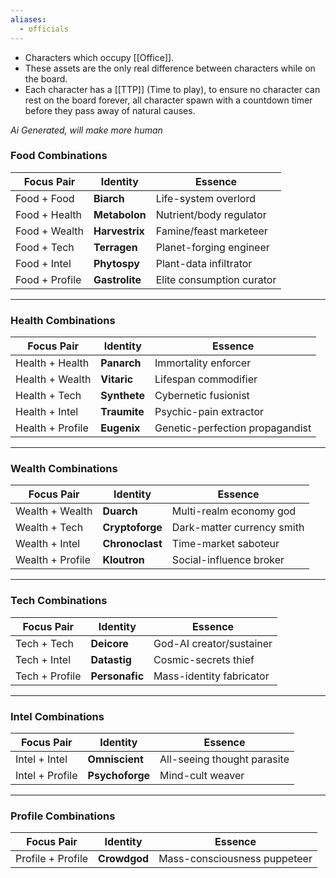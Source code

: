```yaml
---
aliases:
  - officials
---
```


- Characters which occupy [[Office]].
- These assets are the only real difference between characters while on the board.
- Each character has a [[TTP]] (Time to play),  to ensure no character can rest on the board forever, all character spawn with a countdown timer before they pass away of natural causes. 


*Ai Generated, will make more human*
### **Food** Combinations

| Focus Pair     | Identity       | Essence                   |
| -------------- | -------------- | ------------------------- |
| Food + Food    | **Biarch**     | Life-system overlord      |
| Food + Health  | **Metabolon**  | Nutrient/body regulator   |
| Food + Wealth  | **Harvestrix** | Famine/feast marketeer    |
| Food + Tech    | **Terragen**   | Planet-forging engineer   |
| Food + Intel   | **Phytospy**   | Plant-data infiltrator    |
| Food + Profile | **Gastrolite** | Elite consumption curator |

---

### **Health** Combinations

|Focus Pair|Identity|Essence|
|---|---|---|
|Health + Health|**Panarch**|Immortality enforcer|
|Health + Wealth|**Vitaric**|Lifespan commodifier|
|Health + Tech|**Synthete**|Cybernetic fusionist|
|Health + Intel|**Traumite**|Psychic-pain extractor|
|Health + Profile|**Eugenix**|Genetic-perfection propagandist|

---

### **Wealth** Combinations

|Focus Pair|Identity|Essence|
|---|---|---|
|Wealth + Wealth|**Duarch**|Multi-realm economy god|
|Wealth + Tech|**Cryptoforge**|Dark-matter currency smith|
|Wealth + Intel|**Chronoclast**|Time-market saboteur|
|Wealth + Profile|**Kloutron**|Social-influence broker|

---

### **Tech** Combinations

|Focus Pair|Identity|Essence|
|---|---|---|
|Tech + Tech|**Deicore**|God-AI creator/sustainer|
|Tech + Intel|**Datastig**|Cosmic-secrets thief|
|Tech + Profile|**Personafic**|Mass-identity fabricator|

---

### **Intel** Combinations

|Focus Pair|Identity|Essence|
|---|---|---|
|Intel + Intel|**Omniscient**|All-seeing thought parasite|
|Intel + Profile|**Psychoforge**|Mind-cult weaver|

---

### **Profile** Combinations

|Focus Pair|Identity|Essence|
|---|---|---|
|Profile + Profile|**Crowdgod**|Mass-consciousness puppeteer|